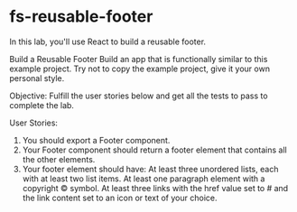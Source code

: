 # fs-reusable-footer

In this lab, you'll use React to build a reusable footer.

Build a Reusable Footer
Build an app that is functionally similar to this example project. Try not to copy the example project, give it your own personal style.

Objective: Fulfill the user stories below and get all the tests to pass to complete the lab.

User Stories:

1.  You should export a Footer component.
2.  Your Footer component should return a footer element that contains all the other elements.
3.  Your footer element should have:
At least three unordered lists, each with at least two list items.
At least one paragraph element with a copyright © symbol.
At least three links with the href value set to # and the link content set to an icon or text of your choice.